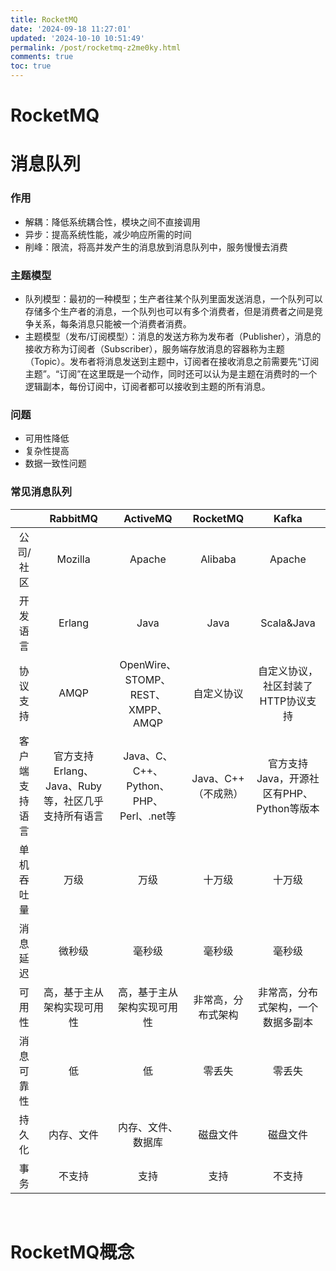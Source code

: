 ```yaml
---
title: RocketMQ
date: '2024-09-18 11:27:01'
updated: '2024-10-10 10:51:49'
permalink: /post/rocketmq-z2me0ky.html
comments: true
toc: true
---
```


# RocketMQ

# 消息队列

### 作用

* 解耦：降低系统耦合性，模块之间不直接调用
* 异步：提高系统性能，减少响应所需的时间
* 削峰：限流，将高并发产生的消息放到消息队列中，服务慢慢去消费

### 主题模型

* 队列模型：最初的一种模型；生产者往某个队列里面发送消息，一个队列可以存储多个生产者的消息，一个队列也可以有多个消费者，但是消费者之间是竞争关系，每条消息只能被一个消费者消费。
* 主题模型（发布/订阅模型）：消息的发送方称为发布者（Publisher），消息的接收方称为订阅者（Subscriber），服务端存放消息的容器称为主题（Topic）。发布者将消息发送到主题中，订阅者在接收消息之前需要先“订阅主题”。“订阅”在这里既是一个动作，同时还可以认为是主题在消费时的一个逻辑副本，每份订阅中，订阅者都可以接收到主题的所有消息。

### 问题

* 可用性降低
* 复杂性提高
* 数据一致性问题

### 常见消息队列

|<br />|RabbitMQ|ActiveMQ|RocketMQ|Kafka|
| :--------------: | :--------------------------------------------------: | :---------------------------------------: | :-------------------: | :-----------------------------------------: |
|公司/社区|Mozilla|Apache|Alibaba|Apache|
|开发语言|Erlang|Java|Java|Scala&Java|
|协议支持|AMQP|OpenWire、STOMP、REST、XMPP、AMQP|自定义协议|自定义协议，社区封装了HTTP协议支持|
|客户端支持语言|官方支持Erlang、Java、Ruby等，社区几乎支持所有语言|Java、C、C++、Python、PHP、Perl、.net等|Java、C++（不成熟）|官方支持Java，开源社区有PHP、Python等版本|
|单机吞吐量|万级|万级|十万级|十万级|
|消息延迟|微秒级|毫秒级|毫秒级|毫秒级|
|可用性|高，基于主从架构实现可用性|高，基于主从架构实现可用性|非常高，分布式架构|非常高，分布式架构，一个数据多副本|
|消息可靠性|低|低|零丢失|零丢失|
|持久化|内存、文件|内存、文件、数据库|磁盘文件|磁盘文件|
|事务|不支持|支持|支持|不支持|

‍

# RocketMQ概念

‍
